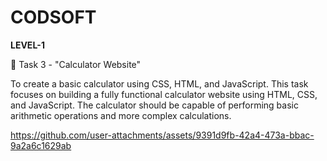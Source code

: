 # CODSOFT

**LEVEL-1**

🧮 Task 3 - "Calculator Website"

To create a basic calculator using CSS, HTML, and JavaScript.
This task focuses on building a fully functional calculator website using HTML, CSS, and JavaScript. The calculator should be capable of performing basic arithmetic operations and more complex calculations.

https://github.com/user-attachments/assets/9391d9fb-42a4-473a-bbac-9a2a6c1629ab
